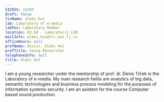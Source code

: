 ```yaml
---
SICRIS: 15295
draft: false
fixName: aleks_huč
lab: Laboratory of e-media
labPos: Laboratory Member
location: R3.50 - Laboratorij LEM
mailInfo: aleks.huc@fri.uni-lj.si
officeHours: null
profName: Assist. Aleks Huč
profTitle: Young Researcher
telephoneInfo: null
title: Aleks Huč
---
```



I am a young researcher under the mentorship of prof. dr. Denis Trček in the Laboratory of e-media.
My main research fields are analytics of big data, semantic technologies and business process modeling for the purposes of information systems security.
I am an asistent for the course Computer based sound production.